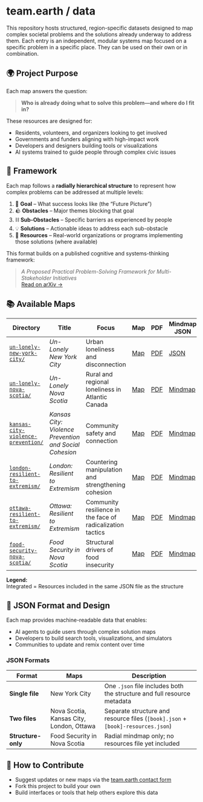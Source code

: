 # team.earth / data

This repository hosts structured, region-specific datasets designed to map complex societal problems and the solutions already underway to address them. Each entry is an independent, modular systems map focused on a specific problem in a specific place. They can be used on their own or in combination.

## 🌍 Project Purpose

Each map answers the question:

> **Who is already doing what to solve this problem—and where do I fit in?**

These resources are designed for:
- Residents, volunteers, and organizers looking to get involved  
- Governments and funders aligning with high-impact work  
- Developers and designers building tools or visualizations  
- AI systems trained to guide people through complex civic issues

## 📐 Framework

Each map follows a **radially hierarchical structure** to represent how complex problems can be addressed at multiple levels:

1. 🎯 **Goal** – What success looks like (the “Future Picture”)  
2. 🪨 **Obstacles** – Major themes blocking that goal  
3. ⛓️ **Sub-Obstacles** – Specific barriers as experienced by people  
4. 💡 **Solutions** – Actionable ideas to address each sub-obstacle  
5. 🧭 **Resources** – Real-world organizations or programs implementing those solutions (where available)

This format builds on a published cognitive and systems-thinking framework:

> *A Proposed Practical Problem-Solving Framework for Multi-Stakeholder Initiatives*  
> [Read on arXiv →](https://arxiv.org/pdf/1911.13155.pdf)

## 📚 Available Maps

| Directory | Title | Focus | Map | PDF | Mindmap JSON | Resources JSON |
|-----------|-------|-------|-----|-----|---------------|----------------|
| [`un-lonely-new-york-city/`](./un-lonely-new-york-city/) | *Un-Lonely New York City* | Urban loneliness and disconnection | [Map](https://www.google.com/maps/d/viewer?mid=1jfIz0rAfu2L8w3gEdjKIxq0BfDGMr3E) | [PDF](./un-lonely-new-york-city/Un-Lonely%20New%20York%20City%20PDF%20r.pdf) | [JSON](./un-lonely-new-york-city/un-lonely-new-york-city.json) | Integrated |
| [`un-lonely-nova-scotia/`](./un-lonely-nova-scotia/) | *Un-Lonely Nova Scotia* | Rural and regional loneliness in Atlantic Canada | [Map](https://www.google.com/maps/d/viewer?mid=1AJY1yIR4D8bH1LMCGz9fKRLSn8mU5fg) | [PDF](./un-lonely-nova-scotia/Un-Lonely%20Nova%20Scotia.pdf) | [Mindmap](./un-lonely-nova-scotia/un-lonely-nova-scotia.json) | [Resources](./un-lonely-nova-scotia/un-lonely-nova-scotia-resources.json) |
| [`kansas-city-violence-prevention/`](./kansas-city-violence-prevention/) | *Kansas City: Violence Prevention and Social Cohesion* | Community safety and connection | [Map](https://www.google.com/maps/d/viewer?mid=1zp2LX82X8_EqGyBBAN9ul_Rm_5a_1XA) | [PDF](./kansas-city-violence-prevention/Kansas%20City%2C%20Violence%20Prevention%20and%20Social%20Cohesion.pdf) | [Mindmap](./kansas-city-violence-prevention/kansas-city-violence-prevention.json) | [Resources](./kansas-city-violence-prevention/kansas-city-violence-prevention-resources.json) |
| [`london-resilient-to-extremism/`](./london-resilient-to-extremism/) | *London: Resilient to Extremism* | Countering manipulation and strengthening cohesion | [Map](https://www.google.com/maps/d/viewer?mid=1AOCH0ejxKldfTGImIvW06GlPKY6PZxg) | [PDF](./london-resilient-to-extremism/London%20Resilient%20to%20Extremism.pdf) | [Mindmap](./london-resilient-to-extremism/london-resilient-to-extremism.json) | [Resources](./london-resilient-to-extremism/london-resilient-to-extremism-resources.json) |
| [`ottawa-resilient-to-extremism/`](./ottawa-resilient-to-extremism/) | *Ottawa: Resilient to Extremism* | Community resilience in the face of radicalization tactics | [Map](https://www.google.com/maps/d/viewer?mid=1DeYqLaVvjHn6JrxWRYly5JwQm19mnYI) | [PDF](./ottawa-resilient-to-extremism/Ottawa%20Resilient%20to%20Extremism.pdf) | [Mindmap](./ottawa-resilient-to-extremism/ottawa-resilient-to-extremism.json) | [Resources](./ottawa-resilient-to-extremism/ottawa-resilient-to-extremism-resources.json) |
| [`food-security-nova-scotia/`](./food-security-nova-scotia/) | *Food Security in Nova Scotia* | Structural drivers of food insecurity | [Map](https://www.google.com/maps/d/viewer?mid=1rw0t5pZObIdHdPuv2szH8E5Fh2KzvJ0) | [PDF](./food-security-nova-scotia/Food%20Security%20in%20Nova%20Scotia.pdf) | [Mindmap](./food-security-nova-scotia/food-security-nova-scotia.json) |  |

**Legend:**  
Integrated = Resources included in the same JSON file as the structure

## 🔧 JSON Format and Design

Each map provides machine-readable data that enables:
- AI agents to guide users through complex solution maps  
- Developers to build search tools, visualizations, and simulators  
- Communities to update and remix content over time

### JSON Formats

| Format | Maps | Description |
|--------|------|-------------|
| **Single file** | New York City | One `.json` file includes both the structure and full resource metadata |
| **Two files** | Nova Scotia, Kansas City, London, Ottawa | Separate structure and resource files (`[book].json` + `[book]-resources.json`) |
| **Structure-only** | Food Security in Nova Scotia | Radial mindmap only; no resources file yet included |

## 🤝 How to Contribute

- Suggest updates or new maps via the [team.earth contact form](https://team.earth/contact)  
- Fork this project to build your own  
- Build interfaces or tools that help others explore this data
